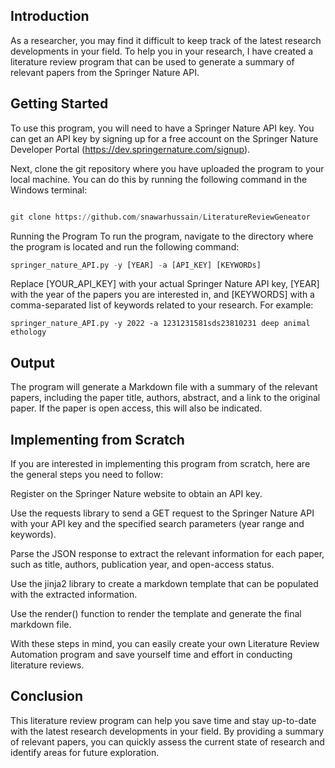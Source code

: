 ## Introduction
As a researcher, you may find it difficult to keep track of the latest research developments in your field. To help you in your research, I have created a literature review program that can be used to generate a summary of relevant papers from the Springer Nature API.

## Getting Started
To use this program, you will need to have a Springer Nature API key. You can get an API key by signing up for a free account on the Springer Nature Developer Portal (https://dev.springernature.com/signup).

Next, clone the git repository where you have uploaded the program to your local machine. You can do this by running the following command in the Windows terminal:

```python

git clone https://github.com/snawarhussain/LiteratureReviewGeneator

```

Running the Program
To run the program, navigate to the directory where the program is located and run the following command:
```python
springer_nature_API.py -y [YEAR] -a [API_KEY] [KEYWORDs]
```

Replace [YOUR_API_KEY] with your actual Springer Nature API key, [YEAR] with the year of the papers you are interested in, and [KEYWORDS] with a comma-separated list of keywords related to your research. For example:

```
springer_nature_API.py -y 2022 -a 1231231581sds23810231 deep animal ethology
```


## Output
The program will generate a Markdown file with a summary of the relevant papers, including the paper title, authors, abstract, and a link to the original paper. If the paper is open access, this will also be indicated.

## Implementing from Scratch

If you are interested in implementing this program from scratch, here are the general steps you need to follow:

Register on the Springer Nature website to obtain an API key.

Use the requests library to send a GET request to the Springer Nature API with your API key and the specified search parameters (year range and keywords).

Parse the JSON response to extract the relevant information for each paper, such as title, authors, publication year, and open-access status.

Use the jinja2 library to create a markdown template that can be populated with the extracted information.

Use the render() function to render the template and generate the final markdown file.

With these steps in mind, you can easily create your own Literature Review Automation program and save yourself time and effort in conducting literature reviews.


## Conclusion
This literature review program can help you save time and stay up-to-date with the latest research developments in your field. By providing a summary of relevant papers, you can quickly assess the current state of research and identify areas for future exploration.